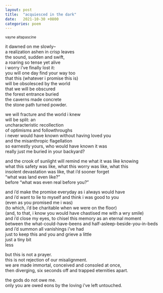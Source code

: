 ```yaml
---
layout: post
title:  "acquiesced in the dark"
date:   2021-10-30 +0800
categories: poem
---
```

<small>vayne altapascine</small>

<div id=poemPost>
<p>it dawned on me slowly–<br />
a realization ashen in crisp leaves<br />
the sound, sudden and swift,<br />
a roaring so tense yet alive<br />
i worry i've finally lost it:<br />
you will one day find your way too<br />
that this (whatever i promise this is)<br />
will be obsolesced by the world<br />
that we will be obscured<br />
the forest entrance buried<br />
the caverns made concrete<br />
the stone path turned powder.</p>
<p>we will fracture and the world i knew<br />
will be split: an<br />
uncharacteristic recollection<br />
of optimisms and followthroughs<br />
i never would have known without having loved you<br />
and the misanthropic flagellation<br />
so earnestly yours, who would have known it was<br />
really just me buried in your backyard?</p>
<p>and the crook of sunlight will remind me what it was like knowing<br />
what this safety was like, what this worry was like, what this<br />
insolent devastation was like, that i’d sooner forget<br />
“what was land even like?”<br />
before “what was even real before you?”</p>
<p>and i’d make the promise everyday as i always would have<br />
and i’d want to lie to myself and think i was good to you<br />
(even as you promised me i was)<br />
(to which, i’d be charitable when we were on the floor)<br />
(and, to that, i know you would have chastised me with a wry smile)<br />
and i’d close my eyes, to chisel this memory as an eternal moment<br />
between the what-could-have-beens and half-asleep-beside-you-in-beds<br />
and i’d summon all vanishings i’ve had<br />
just to keep this and you and grieve a little<br />
just a tiny bit<br />
less</p>
<p>but this is not a prayer.<br />
this is not rejection of our misalignment.<br />
we are made immortal, conceived and consoled at once,<br />
then diverging, six seconds off and trapped eternities apart.</p>
<p>the gods do not owe me.<br />
only you are owed eons by the loving i’ve left untouched.</p>
</div>